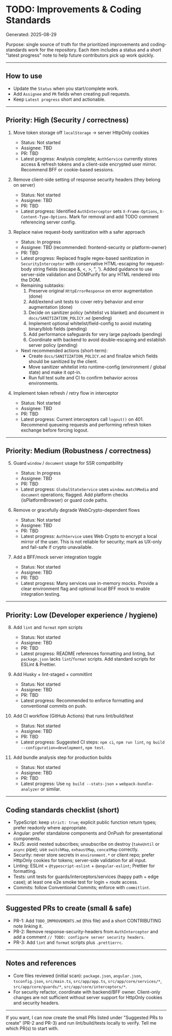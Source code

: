 # TODO: Improvements & Coding Standards

Generated: 2025-08-29

Purpose: single source of truth for the prioritized improvements and coding-standards work for the repository. Each item includes a status and a short "latest progress" note to help future contributors pick up work quickly.

---

## How to use
- Update the `Status` when you start/complete work.
- Add `Assignee` and `PR` fields when creating pull requests.
- Keep `Latest progress` short and actionable.

---

## Priority: High (Security / correctness)

1. Move token storage off `localStorage` -> server HttpOnly cookies
   - Status: Not started
   - Assignee: TBD
   - PR: TBD
   - Latest progress: Analysis complete; `AuthService` currently stores access & refresh tokens and a client-side encrypted user mirror. Recommend BFF or cookie-based sessions.

2. Remove client-side setting of response security headers (they belong on server)
   - Status: Not started
   - Assignee: TBD
   - PR: TBD
   - Latest progress: Identified `AuthInterceptor` sets `X-Frame-Options`, `X-Content-Type-Options`. Mark for removal and add TODO comment referencing server config.

3. Replace naive request-body sanitization with a safer approach
    - Status: In progress
    - Assignee: TBD (recommended: frontend-security or platform-owner)
    - PR: TBD
    - Latest progress: Replaced fragile regex-based sanitization in `SecurityInterceptor` with conservative HTML-escaping for request-body string fields (escape &, <, >, ", '). Added guidance to use server-side validation and DOMPurify for any HTML rendered into the DOM.
    - Remaining subtasks:
       1. Preserve original `HttpErrorResponse` on error augmentation (done)
       2. Add/extend unit tests to cover retry behavior and error augmentation (done)
       3. Decide on sanitizer policy (whitelist vs blanket) and document in `docs/SANITIZATION_POLICY.md` (pending)
       4. Implement optional whitelist/field-config to avoid mutating binary/blob fields (pending)
       5. Add performance safeguards for very large payloads (pending)
       6. Coordinate with backend to avoid double-escaping and establish server policy (pending)
    - Next recommended actions (short-term):
       - Create `docs/SANITIZATION_POLICY.md` and finalize which fields should be sanitized by the client.
       - Move sanitizer whitelist into runtime-config (environment / global state) and make it opt-in.
       - Run full test suite and CI to confirm behavior across environments.

4. Implement token refresh / retry flow in interceptor
   - Status: Not started
   - Assignee: TBD
   - PR: TBD
   - Latest progress: Current interceptors call `logout()` on 401. Recommend queueing requests and performing refresh token exchange before forcing logout.

---

## Priority: Medium (Robustness / correctness)

5. Guard `window` / `document` usage for SSR compatibility
   - Status: In progress
   - Assignee: TBD
   - PR: TBD
   - Latest progress: `GlobalStateService` uses `window.matchMedia` and `document` operations; flagged. Add platform checks (isPlatformBrowser) or guard code paths.

6. Remove or gracefully degrade WebCrypto-dependent flows
   - Status: Not started
   - Assignee: TBD
   - PR: TBD
   - Latest progress: `AuthService` uses Web Crypto to encrypt a local mirror of the user. This is not reliable for security; mark as UX-only and fail-safe if crypto unavailable.

7. Add a BFF/mock server integration toggle
   - Status: Not started
   - Assignee: TBD
   - PR: TBD
   - Latest progress: Many services use in-memory mocks. Provide a clear environment flag and optional local BFF mock to enable integration testing.

---

## Priority: Low (Developer experience / hygiene)

8. Add `lint` and `format` npm scripts
   - Status: Not started
   - Assignee: TBD
   - PR: TBD
   - Latest progress: README references formatting and linting, but `package.json` lacks `lint`/`format` scripts. Add standard scripts for ESLint & Prettier.

9. Add Husky + lint-staged + commitlint
   - Status: Not started
   - Assignee: TBD
   - PR: TBD
   - Latest progress: Recommended to enforce formatting and conventional commits on push.

10. Add CI workflow (GitHub Actions) that runs lint/build/test
    - Status: Not started
    - Assignee: TBD
    - PR: TBD
    - Latest progress: Suggested CI steps: `npm ci`, `npm run lint`, `ng build --configuration=development`, `npm test`.

11. Add bundle analysis step for production builds
    - Status: Not started
    - Assignee: TBD
    - PR: TBD
    - Latest progress: Use `ng build --stats-json` + `webpack-bundle-analyzer` or similar.

---

## Coding standards checklist (short)

- TypeScript: keep `strict: true`; explicit public function return types; prefer readonly where appropriate.
- Angular: prefer standalone components and OnPush for presentational components.
- RxJS: avoid nested subscribes; unsubscribe on destroy (`takeUntil` or `async` pipe); use `switchMap`, `exhaustMap`, `concatMap` correctly.
- Security: never store secrets in `environment.*` or client repo; prefer HttpOnly cookies for tokens; server-side validation for all input.
- Linting: ESLint + `@typescript-eslint` + `@angular-eslint`; Prettier for formatting.
- Tests: unit tests for guards/interceptors/services (happy path + edge case); at least one e2e smoke test for login + route access.
- Commits: follow Conventional Commits; enforce with `commitlint`.

---

## Suggested PRs to create (small & safe)

- PR-1: Add `TODO_IMPROVEMENTS.md` (this file) and a short CONTRIBUTING note linking it.
- PR-2: Remove response-security-headers from `AuthInterceptor` and add a comment `// TODO: configure server security headers`.
- PR-3: Add `lint` and `format` scripts plus `.prettierrc`.

---

## Notes and references
- Core files reviewed (initial scan): `package.json`, `angular.json`, `tsconfig.json`, `src/main.ts`, `src/app/app.ts`, `src/app/core/services/*`, `src/app/core/guards/*`, `src/app/core/interceptors/*`.
- For security refactor, coordinate with backend/BFF owner. Client-only changes are not sufficient without server support for HttpOnly cookies and security headers.

---

If you want, I can now create the small PRs listed under "Suggested PRs to create" (PR-2 and PR-3) and run lint/build/tests locally to verify. Tell me which PR(s) to start with.
